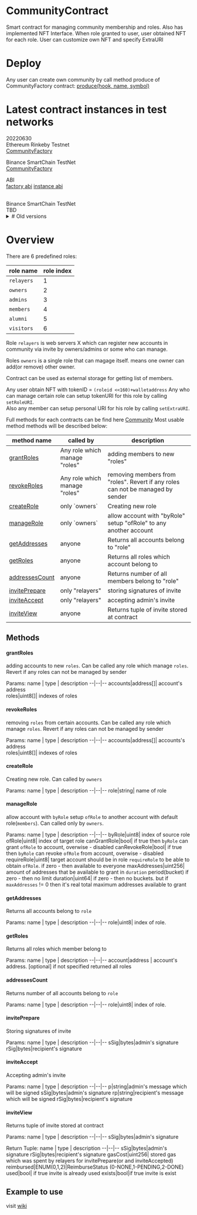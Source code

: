 # CommunityContract
Smart contract for managing community membership and roles. Also has implemented NFT Interface. 
When role granted to user, user obtained NFT for each role. 
User can customize own NFT and specify ExtraURI    

# Deploy
Any user can create own community by call method produce of CommunityFactory contract: [produce(hook, name, symbol)](docs/contracts/CommunityFactory.md#produce)


# Latest contract instances in test networks

20220630 <br>
Ethereum Rinkeby Testnet<br>
<a href="https://rinkeby.etherscan.io/address/0xb9AbFA008348Bd3f96819B57c23052f90cca9221#contracts">CommunityFactory</a><br>

Binance SmartChain TestNet<br>
<a href="https://testnet.bscscan.com/address/0x3044c30ede2200260FD2f3E785b448F6C18f7F0A#contracts">CommunityFactory</a><br>

ABI<br>
<a href="https://gist.githubusercontent.com/artman325/6d91ded075ce36a18ff6774fd0b29440/raw/973eb1227992486126196c6a5021b670ddbf515f/communityfactory-abi">factory abi</a>
<a href="https://gist.githubusercontent.com/artman325/9fa6f692d203ad11c7969f7d5e4e123a/raw/90bad3895c084ed8ee961ad2048f13aff6dae157/community-abi">instance abi</a>


<br>
Binance SmartChain TestNet<br>
TBD

<details>
<summary>
# Old versions
</summary>
</details>


# Overview
There are 6 predefined roles:   

role name| role index
--|--
`relayers`|1
`owners`|2
`admins`|3
`members`|4
`alumni`|5
`visitors`|6

Role `relayers` is web servers X which can register new accounts in community via invite by owners/admins or some who can manage.

Roles `owners` is a single role that can magage itself. means one owner can add(or remove) other owner.   
   
Contract can be used as external storage for getting list of members.   

Any user obtain NFT with tokenID = `(roleid <<160)+walletaddress`
Any who can manage certain role can setup tokenURI for this role by calling `setRoleURI`.  
Also any member can setup personal URI for his role by calling `setExtraURI`.   

Full methods for each contracts can be find here [Community](docs/contracts/Community.md)
Most usable method methods will be described below:

<table>
<thead>
	<tr>
		<th>method name</th>
		<th>called by</th>
		<th>description</th>
	</tr>
</thead>
<tbody>
	<tr>
		<td><a href="#grantroles">grantRoles</a></td>
		<td>Any role which manage "roles"</td>
		<td>adding members to new "roles"</td>
	</tr>
	<tr>
		<td><a href="#revokeroles">revokeRoles</a></td>
		<td>Any role which manage "roles"</td>
		<td>removing members from "roles". Revert if any roles can not be managed by sender</td>
	</tr>
	<tr>
		<td><a href="#createrole">createRole</a></td>
		<td>only `owners`</td>
		<td>Creating new role</td>
	</tr>
	<tr>
		<td><a href="#managerole">manageRole</a></td>
		<td>only `owners`</td>
		<td>allow account with "byRole" setup "ofRole" to any another account</td>
	</tr>
	<tr>
		<td><a href="#getaddresses">getAddresses</a></td>
		<td>anyone</td>
		<td>Returns all accounts belong to "role"</td>
	</tr>
	<tr>
		<td><a href="#getroles">getRoles</a></td>
		<td>anyone</td>
		<td>Returns all roles which account belong to</td>
	</tr>
	<tr>
		<td><a href="#addressescount">addressesCount</a></td>
		<td>anyone</td>
		<td>Returns number of all members belong to "role"</td>
	</tr>
	<tr>
		<td><a href="#inviteprepare">invitePrepare</a></td>
		<td>only "relayers"</td>
		<td>storing signatures of invite</td>
	</tr>
	<tr>
		<td><a href="#inviteaccept">inviteAccept</a></td>
		<td>only "relayers"</td>
		<td>accepting admin's invite</td>
	</tr>
	<tr>
		<td><a href="#inviteview">inviteView</a></td>
		<td>anyone</td>
		<td>Returns tuple of invite stored at contract</td>
	</tr>
</tbody>
</table>

## Methods

#### grantRoles
adding accounts to new `roles`.  Can  be called any role which manage `roles`. Revert if any roles can not be managed by sender

Params:
name  | type | description
--|--|--
accounts|address[]| account's address    
roles|uint8[]| indexes of roles

#### revokeRoles
removing `roles` from certain accounts.  Can  be called any role which manage `roles`. Revert if any roles can not be managed by sender

Params:
name  | type | description
--|--|--
accounts|address[]| accounts's address    
roles|uint8[]| indexes of roles

#### createRole
Creating new role. Сan called by `owners`

Params:
name  | type | description
--|--|--
role|string| name of role

#### manageRole
allow account with `byRole` setup `ofRole` to another account with default role(`members`). Сan called only by `owners`.

Params:
name  | type | description
--|--|--
byRole|uint8| index of source role
ofRole|uint8| index of target role
canGrantRole|bool| if true then `byRole` can grant `ofRole` to account, overwise - disabled
canRevokeRole|bool| if true then `byRole` can revoke `ofRole` from account, overwise - disabled
requireRole|uint8| target account should be in role `requireRole` to be able to obtain `ofRole`. if zero - then available to everyone
maxAddresses|uint256| amount of addresses that be available to grant in `duration` period(bucket) if zero - then no limit
duration|uint64| if zero - then no buckets. but if `maxAddresses` != 0 then it's real total maximum addresses available to grant
 
#### getAddresses
Returns all accounts belong to `role`

Params:
name  | type | description
--|--|--
role|uint8| index of role.

#### getRoles
Returns all roles which member belong to

Params:
name  | type | description
--|--|--
account|address | account's address. [optional] if not specified returned all roles

#### addressesCount
Returns number of all accounts belong to `role`

Params:
name  | type | description
--|--|--
role|uint8| index of role.

#### invitePrepare
Storing signatures of invite

Params:
name  | type | description
--|--|--
sSig|bytes|admin's signature
rSig|bytes|recipient's signature

#### inviteAccept
Accepting admin's invite

Params:
name  | type | description
--|--|--
p|string|admin's message which will be signed
sSig|bytes|admin's signature
rp|string|recipient's message which will be signed
rSig|bytes|recipient's signature

#### inviteView
Returns tuple of invite stored at contract

Params:
name  | type | description
--|--|--
sSig|bytes|admin's signature


Return Tuple:
name  | type | description
--|--|--
sSig|bytes|admin's signature
rSig|bytes|recipient's signature
gasCost|uint256| stored gas which was spent by relayers for invitePrepare(or and inviteAccepted) 
reimbursed|ENUM(0,1,2)|ReimburseStatus (0-NONE,1-PENDING,2-DONE)
used|bool| if true invite is already used
exists|bool|if true invite is exist


## Example to use
visit [wiki](https://github.com/Intercoin/CommunityContract/wiki/Example-to-use)
	
